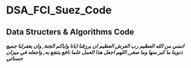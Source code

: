 # DSA_FCI_Suez_Code
## Data Structers &amp; Algorithms Code

***اتمني من الله العظيم رب العرش العظيم ان يرزقنا ايانا واياكم الجنة,
وان يغفرلنا جميع ذنوبنا ما  كبر منها وما صغر,
اللهم اجعل هذا العمل علما نافع ينتفع به, واجعله في ميزان حسناتي***
